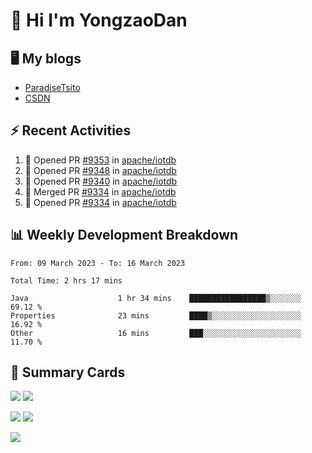 # 👋 Hi I'm YongzaoDan

## 🖥 My blogs
  + [ParadiseTsito](https://www.paradisetsito.love/)
  + [CSDN](https://blog.csdn.net/CRZbulabula?type=blog)

## ⚡ Recent Activities
<!--START_SECTION:activity-->
1. 💪 Opened PR [#9353](https://github.com/apache/iotdb/pull/9353) in [apache/iotdb](https://github.com/apache/iotdb)
2. 💪 Opened PR [#9348](https://github.com/apache/iotdb/pull/9348) in [apache/iotdb](https://github.com/apache/iotdb)
3. 💪 Opened PR [#9340](https://github.com/apache/iotdb/pull/9340) in [apache/iotdb](https://github.com/apache/iotdb)
4. 🎉 Merged PR [#9334](https://github.com/apache/iotdb/pull/9334) in [apache/iotdb](https://github.com/apache/iotdb)
5. 💪 Opened PR [#9334](https://github.com/apache/iotdb/pull/9334) in [apache/iotdb](https://github.com/apache/iotdb)
<!--END_SECTION:activity-->

## 📊 Weekly Development Breakdown
<!--START_SECTION:waka-->

```text
From: 09 March 2023 - To: 16 March 2023

Total Time: 2 hrs 17 mins

Java                    1 hr 34 mins    █████████████████▒░░░░░░░   69.12 %
Properties              23 mins         ████▒░░░░░░░░░░░░░░░░░░░░   16.92 %
Other                   16 mins         ███░░░░░░░░░░░░░░░░░░░░░░   11.70 %
```

<!--END_SECTION:waka-->

## 🎑 Summary Cards
![](http://github-profile-summary-cards.vercel.app/api/cards/stats?username=crzbulabula&theme=github)
![](http://github-profile-summary-cards.vercel.app/api/cards/productive-time?username=crzbulabula&theme=github&utcOffset=+8)

![](http://github-profile-summary-cards.vercel.app/api/cards/repos-per-language?username=crzbulabula&theme=github)
![](http://github-profile-summary-cards.vercel.app/api/cards/most-commit-language?username=crzbulabula&theme=github)

![](https://github-profile-summary-cards.vercel.app/api/cards/profile-details?username=crzbulabula&theme=github)

